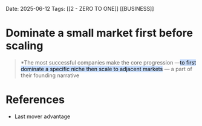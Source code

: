 Date: 2025-06-12
Tags: [[2 - ZERO TO ONE]] [[BUSINESS]] 

# Dominate a small market first before scaling

>*The most successful companies make the core progression —<mark style="background: #ADCCFFA6;">to first dominate a specific niche then scale to adjacent markets</mark> — a part of their founding narrative
# References 
- Last mover advantage 